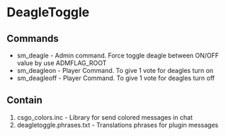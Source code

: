 # DeagleToggle

## Commands
- sm_deagle - Admin command. Force toggle deagle between ON/OFF value by use ADMFLAG_ROOT
- sm_deagleon - Player Command. To give 1 vote for deagles turn on
- sm_deagleoff - Player Command. To give 1 vote for deagles turn off

## Contain
1) csgo_colors.inc - Library for send colored messages in chat
2) deagletoggle.phrases.txt - Translations phrases for plugin messages
